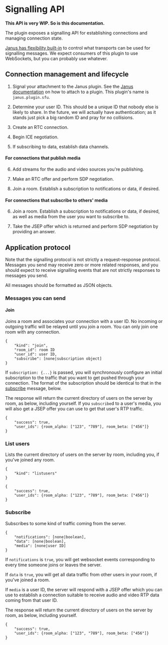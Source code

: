 # Signalling API

**This API is very WIP. So is this documentation.**

The plugin exposes a signalling API for establishing connections and managing connection state.

[Janus has flexibility built-in][janus-transports] to control what transports can be used for signalling messages. We
expect consumers of this plugin to use WebSockets, but you can probably use whatever.

## Connection management and lifecycle

1. Signal your attachment to the Janus plugin. See the [Janus documentation][janus-transports] on how to attach to a
   plugin. This plugin's name is `janus.plugin.sfu`.

2. Determine your user ID. This should be a unique ID that nobody else is likely to share. In the future, we will actually
   have authentication; as it stands just pick a big random ID and pray for no collisions.

3. Create an RTC connection.

4. Begin ICE negotiation.

5. If subscribing to data, establish data channels.

#### For connections that publish media

6. Add streams for the audio and video sources you're publishing.

7. Make an RTC offer and perform SDP negotiation.

8. Join a room. Establish a subscription to notifications or data, if desired.

#### For connections that subscribe to others' media

6. Join a room. Establish a subscription to notifications or data, if desired, as well as media from the user you want to subscribe to.

7. Take the JSEP offer which is returned and perform SDP negotiation by providing an answer.

## Application protocol

Note that the signalling protocol is not strictly a request-response protocol. Messages you send may receive zero or
more related responses, and you should expect to receive signalling events that are not strictly responses to messages
you send.

All messages should be formatted as JSON objects.

### Messages you can send

#### Join

Joins a room and associates your connection with a user ID. No incoming or outgoing traffic will be relayed until you
join a room. You can only join one room with any connection.

```
{
    "kind": "join",
    "room_id": room ID
    "user_id": user ID,
    "subscribe": [none|subscription object]
}
```

If `subscription: {...}` is passed, you will synchronously configure an initial subscription to the traffic that you
want to get pushed through your connection. The format of the subscription should be identical to that in the
[subscribe](#subscribe) message, below.

The response will return the current directory of users on the server by room, as below, including yourself. If you `subscribe`d to a user's media, you will also get a JSEP offer you can use to get that user's RTP traffic.

```
{
    "success": true,
    "user_ids": {room_alpha: ["123", "789"], room_beta: ["456"]}
}
```

### List users

Lists the current directory of users on the server by room, including you, if you've joined any room.

```
{
    "kind": "listusers"
}
```

```
{
    "success": true,
    "user_ids": {room_alpha: ["123", "789"], room_beta: ["456"]}
}
```

### Subscribe

Subscribes to some kind of traffic coming from the server.

```
{
    "notifications": [none|boolean],
    "data": [none|boolean],
    "media": [none|user ID]
}
```

If `notifications` is `true`, you will get websocket events corresponding to every time someone joins or leaves the server.

If `data` is `true`, you will get all data traffic from other users in your room, if you've joined a room.

If `media` is a user ID, the server will respond with a JSEP offer which you can use to establish a connection suitable to receive audio and video RTP data coming from that user ID.

The response will return the current directory of users on the server by room, as below, including yourself.

```
{
    "success": true,
    "user_ids": {room_alpha: ["123", "789"], room_beta: ["456"]}
}
```

[janus-transports]: https://janus.conf.meetecho.com/docs/rest.html
